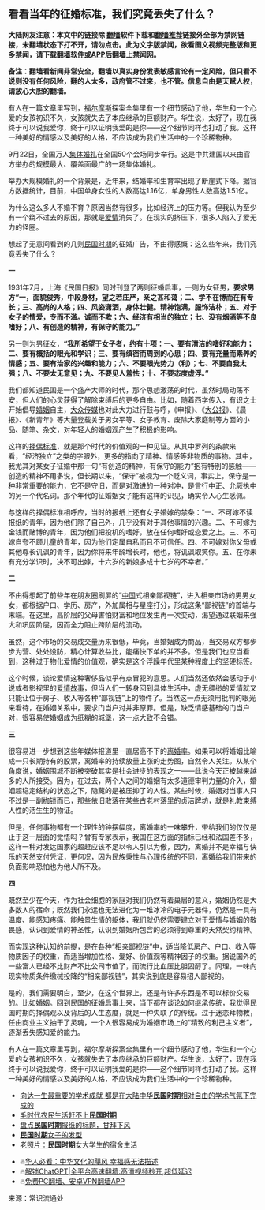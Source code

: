  <!-- 面包屑导航 --> <h2>看看当年的征婚标准，我们究竟丢失了什么？</h2> <p class="notice"><b>大陆网友注意：本文中的链接除 <a href="https://github.com/bannedbook/fanqiang" >翻墙</a>软件下载和<a href="https://github.com/killgcd/justmysocks/blob/master/README.md">翻墙推荐</a>链接外全部为禁网链接，未翻墙状态下打不开，请勿点击。此为文字版禁闻，欲看图文视频完整版和更多禁闻，请下载<a href="https://github.com/bannedbook/fanqiang">翻墙软件或APP</a>后翻墙上禁闻网。</p><p>备注：翻墙看新闻非常安全，翻墙以真实身份发表敏感言论有一定风险，但只看不说则没有任何风险，翻的人太多，政府管不过来，也不管。信息自由是天赋人权，请放心大胆的翻墙。</b></p>  <div class="entry"> <p id="summary">有人在一篇文章里写到，<a href="https://www.bannedbook.org/bnews/tag/%E7%A6%8F%E5%B0%94%E6%91%A9%E6%96%AF/" class="st_tag internal_tag" rel="tag" title="标签 福尔摩斯 下的日志">福尔摩斯</a>探案全集里有一个细节感动了他，华生和一个心爱的女孩初识不久，女孩就失去了本应继承的巨额财产。华生说，太好了，现在我终于可以说我爱你，终于可以证明我爱的是你——这个细节同样也打动了我。这样一种美好的情感以及美好的人格，不应该成为我们生活中的一个珍稀物种。</p> <p>9月22日，全国万人<a href="https://www.bannedbook.org/bnews/tag/%E9%9B%86%E4%BD%93%E5%A9%9A%E7%A4%BC/" class="st_tag internal_tag" rel="tag" title="标签 集体婚礼 下的日志">集体婚礼</a>在全国50个会场同步举行。这是中共建国以来由官方举办的规模最大、覆盖面最广的一场集体婚礼。</p> <p>举办大规模婚礼的一个背景是，近年来，结婚率和生育率出现了断崖式下降。据官方数据统计，目前，中国单身女性的人数高达1.16亿，单身男性人数高达1.51亿。</p> <p>为什么这么多人不婚不育？原因当然有很多，比如经济上的压力等。但我认为至少有一个绕不过去的原因，那就是<a href="https://www.bannedbook.org/bnews/tag/%e7%88%b1%e6%83%85/" class="st_tag internal_tag" rel="tag" title="标签 爱情 下的日志">爱情</a>消失了。在现实的挤压下，很多人陷入了爱无力的怪圈。</p> <p>想起了无意间看到的几则<a href="https://www.bannedbook.org/bnews/tag/%E6%B0%91%E5%9B%BD%E6%97%B6%E6%9C%9F/" class="st_tag internal_tag" rel="tag" title="标签 民国时期 下的日志">民国时期</a>的征婚广告，不由得感慨：这么些年来，我们究竟丢失了什么？</p> <p><strong>一</strong></p>  <p>1931年7月，上海《民国日报》同时刊登了两则征婚启事，一则为女征男，<strong>要求男方“一，面貌俊秀，中段身材，望之若庄严，亲之甚和蔼；二、学不在博而在有专长；三、高尚的人格；四、风姿潇洒，身体壮健。精神饱满，服饰洁朴；五、对于女子的情爱，专而不滥。诚而不欺；六、经济有相当的独立；七、没有烟酒等不良嗜好；八、有创造的精神，有保守的能力。”</strong></p> <p>另一则为男征女，<strong>“我所希望于女子者，约有十项：一、要有清洁的嗜好和能力；二、要有概括的眼光和学识；三、要有缜密而周到的心思；四、要有充量而素养的情感；五、要有治家的兴趣和能力；六、不要眼光势力（利）；七、不要自我太强；八、不要太无意见；九、不要见人羞怯；十、不要态度虚浮。”</strong></p> <p>我们都知道民国是一个盛产大师的时代，那个思想激荡的时代，虽然时局动荡不安，但人们的心灵获得了解除束缚后的更多自由。比如，随着西学传入，有识之士开始倡导<a href="https://www.bannedbook.org/bnews/tag/%e5%a9%9a%e5%a7%bb/" class="st_tag internal_tag" rel="tag" title="标签 婚姻 下的日志">婚姻</a>自主，<a href="https://www.bannedbook.org/bnews/tag/%E5%A4%A7%E4%BC%97%E4%BC%A0%E5%AA%92/" class="st_tag internal_tag" rel="tag" title="标签 大众传媒 下的日志">大众传媒</a>也对此大力进行鼓与呼，《申报》、《<a href="https://www.bannedbook.org/bnews/tag/%e5%a4%a7%e5%85%ac%e6%8a%a5/" class="st_tag internal_tag" rel="tag" title="标签 大公报 下的日志">大公报</a>》、《晨报》、《新青年》等大量登载关于男女平等、女子教育、废除大家庭制等方面的小品、随笔、杂文，对年轻人的婚姻观产生了积极的影响。</p> <p>这样的<a href="https://www.bannedbook.org/bnews/tag/%E6%8B%A9%E5%81%B6%E6%A0%87%E5%87%86/" class="st_tag internal_tag" rel="tag" title="标签 择偶标准 下的日志">择偶标准</a>，就是那个时代的价值观的一种见证。从其中罗列的条款来看，“经济独立”之类的字眼外，更多的指向了精神、情感等非物质的事物。其中，我尤其对某女子征婚中那一句“有创造的精神，有保守的能力”抱有特别的感触——创造的精神不用多说，但长期以来，“保守”被视为一个贬义词，事实上，保守是一种非常重要的能力，它不是守旧，而是对激进的一种对冲，是言行中正、允厥执中的另一个代名词。那个年代的征婚姻女子能有这样的识见，确实令人心生感佩。</p> <p>与这样的择偶标准相呼应，当时的报纸上还有女子婚嫁的禁条：“一、不可嫁不读报纸的青年，因为他们除了自己外，几乎没有对于其他事情的兴趣。二、不可嫁为金钱而赌博的青年，因为他们把投机的嗜好，放在任何嗜好或恋爱之上。三、不可嫁自夸不顾儿童的青年，因为他们定属自私而且不可信任。四、不可嫁对你父母或其他尊长讥讽的青年，因为你将来年龄增长时，他也，将讥讽取笑你。五、在你未有充分学识时，决不可出嫁，十六岁的新娘多成十七岁的不幸者。”</p> <p><strong>二</strong></p>  <p>不由得想起了前些年在朋友圈刷屏的“<span class='wp_keywordlink_affiliate'><a href="https://www.bannedbook.org/" title="中国" target="_blank">中国</a></span>式相亲鄙视链”，进入相亲市场的男男女女，都根据户口、学历、房产，外加属相与星座打分，形成这条“鄙视链”的首端与末端。在这里，高阶层的父母害怕财富和地位发生再一次变动，渴望通过联姻来强大和巩固阶层，因而全力阻止跨阶层的流动。</p> <p>虽然，这个市场的交易成交量历来很低，毕竟，当婚姻成为商品，当交易双方都步步为营、处处设防，精心计算收益比，能痛快下单的并不多。但是我们也应当看到，这种过于物化爱情的价值观，确实是这个浮躁年代里某种程度上的坚硬标签。</p> <p>这个时候，谈论爱情这种奢侈品似乎有点冒犯的意思。人们当然还依然会感动于小说或者影视里的<span class='wp_keywordlink'><a href="https://www.bannedbook.org/forum3/topic192.html" title="雪做的燕子——这是一部神奇的爱情故事" target="_blank">爱情故事</a></span>，但当人们一转身回到具体生活中，虚无缥缈的爱情就又只能让位于房子、收入等各种“鄙视链”上的物件了。当然这一点无须用批判的眼光来看待，在婚姻关系中，要求门当户对并非原罪。但是，缺乏情感基础的门当户对，很容易使婚姻成为纸糊的城堡，这一点大致不会错。</p> <p><strong>三</strong></p> <p>很容易进一步想到这些年媒体报道里一直居高不下的<a href="https://www.bannedbook.org/bnews/tag/%E7%A6%BB%E5%A9%9A%E7%8E%87/" class="st_tag internal_tag" rel="tag" title="标签 离婚率 下的日志">离婚率</a>。如果可以将婚姻比喻成一只长期持有的股票，离婚率的持续放量上涨的走势图，自然令人关注。从某个角度说，婚姻围城不断被突破其实是社会进步的表现之一——此说今天正被越来越多的人所接受。因为，在过去，两个人之间的婚姻有太多道德审判力量的介入，婚姻超稳定结构的状态之下，隐藏的是被压抑了的人性。某些时候，婚姻对当事人只不过是一副枷锁而已，那些依旧散落在某些古老村落里的贞洁牌坊，就是礼教束缚人性的活生生的物证。</p> <p>但是，任何事物都有一个理性的钟摆幅度，离婚率的一味攀升，带给我们的仅仅是止于这一层面的觉悟吗？曾有专家表示，我国在这方面的指标已经和法国差不多，这样一种对发达国家的超赶应该不足以令人引以为傲，因为，离婚并不是幸福与快乐的天然支付凭证，更何况，因为民族秉性与心理传统的不同，离婚给我们带来的负面影响恐怕也为他人所不及。</p>  <p><strong>四</strong></p> <p>既然至少在今天，作为社会细胞的家庭对我们仍然有着巢居的意义，婚姻仍然是大多数人的宿命；既然我们永远也无法进化为一堆冰冷的电子元器件，仍然是一具有温度、能感知疼痛、能触景生情的躯体，我们就仍然需要建立对于爱情与婚姻的敬畏感，认识到爱情的神圣性，认识到婚姻所包含的必须得到尊重的天然契约精神。</p> <p>而实现这种认知的前提，是在各种“相亲鄙视链”中，适当降低房产、户口、收入等物质因子的权重，而适当增加性格、爱好、价值观等精神因子的权重。据说国外的一些富人已经不比财产不比公司市值了，而流行比血压比胆固醇了。同理，一味向现实物质条件缴械投降的“相亲鄙视链”，其实说到底是容易招人鄙视的。</p> <p>是的，我们需要明白，至少，在这个世界上，还是有许多东西是不可以标价交易的。比如婚姻。回到民国的征婚启事上来，当下都在谈论如何继承传统，我觉得民国时期的择偶观以及背后的人生态度，就是一种失联了的传统。过于迷恋拜物教，任由商业主义抽干了灵魂，一个人很容易成为婚姻市场上的“精致的利己主义者”，逐渐丢失感知爱的能力。</p> <p>有人在一篇文章里写到，福尔摩斯探案全集里有一个细节感动了他，华生和一个心爱的女孩初识不久，女孩就失去了本应继承的巨额财产。华生说，太好了，现在我终于可以说我爱你，终于可以证明我爱的是你——这个细节同样也打动了我。这样一种美好的情感以及美好的人格，不应该成为我们生活中的一个珍稀物种。</p> <!--<div id="taboola-mid-1"></div>--><ul class='op-related-articles' title='相关阅读'> <li><a href='https://www.bannedbook.org/bnews/sohnews/20240817/2075648.html' target='_blank'>向达一生最重要的学术成就 都是在大陆中华<b>民国时期</b>相对自由的学术气氛下完成的</a></li> <li><a href='https://www.bannedbook.org/bnews/lifebaike/20231021/1950158.html' target='_blank'>毛时代农民生活赶不上<b>民国时期</b></a></li> <li><a href='https://www.bannedbook.org/bnews/lifebaike/20230706/1904643.html' target='_blank'>盘点<b>民国时期</b>报纸的标题，甘拜下风</a></li> <li><a href='https://www.bannedbook.org/bnews/lifebaike/20230701/1902852.html' target='_blank'><b>民国时期</b>女子的发型</a></li> <li><a href='https://www.bannedbook.org/bnews/lifebaike/20230618/1897973.html' target='_blank'>老照片：<b>民国时期</b>女大学生的宿舍生活</a></li> </ul> <ul class="texttj"> <!--<li>🔥<a href="https://www.bannedbook.org/bnews/ssgc/20230219/1850782.html" target="_blank">法国犹太老板：神告诉我们，只有一位中国人能救人类</a></li>--> <li>🔥<a href="https://www.bannedbook.org/bnews/comments/20220220/1694796.html" target="_blank">华人必看：中华文化的飓风 幸福感无法描述</a></li> <li>🔥<a href="https://github.com/bannedbook/fanqiang/wiki/V2ray%E6%9C%BA%E5%9C%BA" target="_blank">解锁ChatGPT|全平台高速翻墙:高清视频秒开,超低延迟</a></li> <li>🔥<a href="https://github.com/bannedbook/fanqiang/wiki/%E7%A6%81%E9%97%BB%E7%BD%91%E5%AE%89%E5%8D%93%E7%BF%BB%E5%A2%99%E6%96%B0%E9%97%BBAPP" target="_blank">免费PC翻墙、安卓VPN翻墙APP</a></li> </ul><p class="src-info">来源：常识流通处 </p> <a name='sharetosocial'></a> <div style="margin-bottom:5px;padding-bottom:5px;clear:both"> <div id="archive-pix-1" class="banner-ads"> <!-- AuctionX Display platform tag START --> <div id="27602x728x90x621x_ADSLOT1" clicktrack="%%CLICK_URL_ESC%%"></div>  <!-- AuctionX Display platform tag END --> </div> <div id="archive-pix-2" class="banner-ads"> <!-- AuctionX Display platform tag START --> <div id="27556x300x250x621x_ADSLOT1" clicktrack="%%CLICK_URL_ESC%%" style="margin:0 auto;text-align:center"></div>  <!-- AuctionX Display platform tag END --> </div> </div>  <div id="archive-pix-1" class="banner-ads"> <!-- AuctionX Display platform tag START --> <div id="27603x728x90x621x_ADSLOT1" clicktrack="%%CLICK_URL_ESC%%"></div>  <!-- AuctionX Display platform tag END --> </div> </div><!--END ENTRY--> 